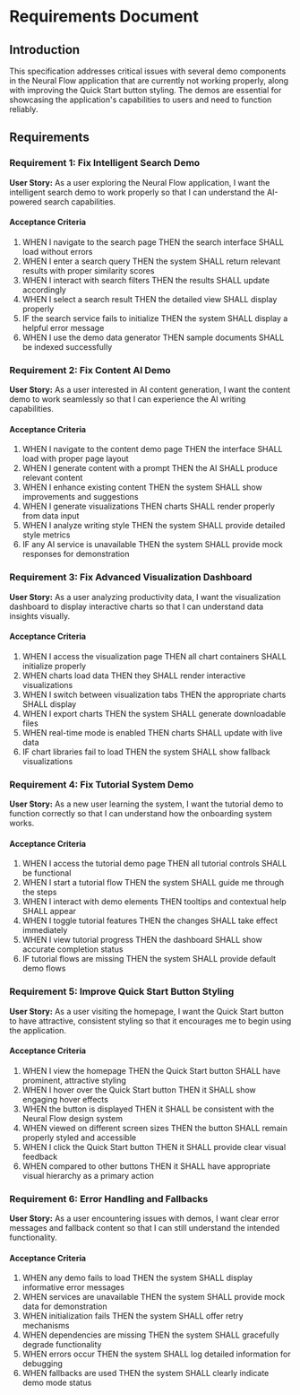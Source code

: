 # Requirements Document

## Introduction

This specification addresses critical issues with several demo components in the Neural Flow application that are currently not working properly, along with improving the Quick Start button styling. The demos are essential for showcasing the application's capabilities to users and need to function reliably.

## Requirements

### Requirement 1: Fix Intelligent Search Demo

**User Story:** As a user exploring the Neural Flow application, I want the intelligent search demo to work properly so that I can understand the AI-powered search capabilities.

#### Acceptance Criteria

1. WHEN I navigate to the search page THEN the search interface SHALL load without errors
2. WHEN I enter a search query THEN the system SHALL return relevant results with proper similarity scores
3. WHEN I interact with search filters THEN the results SHALL update accordingly
4. WHEN I select a search result THEN the detailed view SHALL display properly
5. IF the search service fails to initialize THEN the system SHALL display a helpful error message
6. WHEN I use the demo data generator THEN sample documents SHALL be indexed successfully

### Requirement 2: Fix Content AI Demo

**User Story:** As a user interested in AI content generation, I want the content demo to work seamlessly so that I can experience the AI writing capabilities.

#### Acceptance Criteria

1. WHEN I navigate to the content demo page THEN the interface SHALL load with proper page layout
2. WHEN I generate content with a prompt THEN the AI SHALL produce relevant content
3. WHEN I enhance existing content THEN the system SHALL show improvements and suggestions
4. WHEN I generate visualizations THEN charts SHALL render properly from data input
5. WHEN I analyze writing style THEN the system SHALL provide detailed style metrics
6. IF any AI service is unavailable THEN the system SHALL provide mock responses for demonstration

### Requirement 3: Fix Advanced Visualization Dashboard

**User Story:** As a user analyzing productivity data, I want the visualization dashboard to display interactive charts so that I can understand data insights visually.

#### Acceptance Criteria

1. WHEN I access the visualization page THEN all chart containers SHALL initialize properly
2. WHEN charts load data THEN they SHALL render interactive visualizations
3. WHEN I switch between visualization tabs THEN the appropriate charts SHALL display
4. WHEN I export charts THEN the system SHALL generate downloadable files
5. WHEN real-time mode is enabled THEN charts SHALL update with live data
6. IF chart libraries fail to load THEN the system SHALL show fallback visualizations

### Requirement 4: Fix Tutorial System Demo

**User Story:** As a new user learning the system, I want the tutorial demo to function correctly so that I can understand how the onboarding system works.

#### Acceptance Criteria

1. WHEN I access the tutorial demo page THEN all tutorial controls SHALL be functional
2. WHEN I start a tutorial flow THEN the system SHALL guide me through the steps
3. WHEN I interact with demo elements THEN tooltips and contextual help SHALL appear
4. WHEN I toggle tutorial features THEN the changes SHALL take effect immediately
5. WHEN I view tutorial progress THEN the dashboard SHALL show accurate completion status
6. IF tutorial flows are missing THEN the system SHALL provide default demo flows

### Requirement 5: Improve Quick Start Button Styling

**User Story:** As a user visiting the homepage, I want the Quick Start button to have attractive, consistent styling so that it encourages me to begin using the application.

#### Acceptance Criteria

1. WHEN I view the homepage THEN the Quick Start button SHALL have prominent, attractive styling
2. WHEN I hover over the Quick Start button THEN it SHALL show engaging hover effects
3. WHEN the button is displayed THEN it SHALL be consistent with the Neural Flow design system
4. WHEN viewed on different screen sizes THEN the button SHALL remain properly styled and accessible
5. WHEN I click the Quick Start button THEN it SHALL provide clear visual feedback
6. WHEN compared to other buttons THEN it SHALL have appropriate visual hierarchy as a primary action

### Requirement 6: Error Handling and Fallbacks

**User Story:** As a user encountering issues with demos, I want clear error messages and fallback content so that I can still understand the intended functionality.

#### Acceptance Criteria

1. WHEN any demo fails to load THEN the system SHALL display informative error messages
2. WHEN services are unavailable THEN the system SHALL provide mock data for demonstration
3. WHEN initialization fails THEN the system SHALL offer retry mechanisms
4. WHEN dependencies are missing THEN the system SHALL gracefully degrade functionality
5. WHEN errors occur THEN the system SHALL log detailed information for debugging
6. WHEN fallbacks are used THEN the system SHALL clearly indicate demo mode status